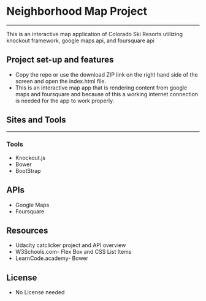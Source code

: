 # Neighborhood Map Project
___

This is an interactive map application of Colorado Ski Resorts utilizing knockout framework, google maps api, and foursquare api

## Project set-up and features
  - Copy the repo or use the download ZIP link on the right hand side of the screen  and open the index.html file.
  - This is an interactive map app that is rendering content from google maps and foursquare and because of this a working internet connection is needed for the app to work properly.

## Sites and Tools
___
 ### Tools
 - Knockout.js
 - Bower
 - BootStrap

 ## APIs
 - Google Maps
 - Foursquare

 ## Resources
 - Udacity catclicker project and API overview
 - W3Schools.com- Flex Box and CSS List Items
 - LearnCode.academy- Bower

 ## License
 - No License needed
